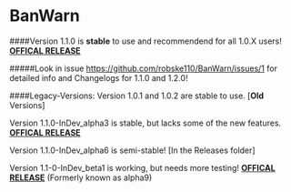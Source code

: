 # BanWarn

####Version 1.1.0 is **stable** to use and recommendend for all 1.0.X users! [**OFFICAL RELEASE**](https://github.com/robske110/BanWarn/releases/tag/1.1.0)

#####Look in issue https://github.com/robske110/BanWarn/issues/1 for detailed info and Changelogs for 1.1.0 and 1.2.0!

####Legacy-Versions:
Version 1.0.1 and 1.0.2 are stable to use. [**Old** Versions]

Version 1.1.0-InDev_alpha3 is stable, but lacks some of the new features. [**OFFICAL RELEASE**](https://github.com/robske110/BanWarn/releases/tag/1.1.0-InDev)

Version 1.1.0-InDev_alpha6 is semi-stable! [In the Releases folder]

Version 1.1-0-InDev_beta1 is working, but needs more testing! [**OFFICAL RELEASE**](https://github.com/robske110/BanWarn/releases/tag/1.1.0-InDev-beta) (Formerly known as alpha9)
